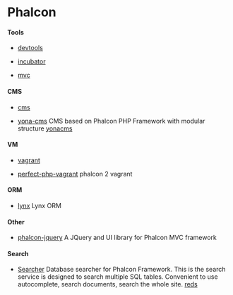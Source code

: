# Phalcon

#### Tools

* [devtools](https://github.com/phalcon/phalcon-devtools)

* [incubator](https://github.com/phalcon/incubator)

* [mvc](https://github.com/phalcon/mvc)

#### CMS

* [cms](https://github.com/phalconEye/cms)

* [yona-cms](https://github.com/oleksandr-torosh/yona-cms) CMS based on Phalcon PHP Framework with modular structure 
[yonacms](http://yonacms.com/)


#### VM

* [vagrant](https://github.com/phalcon/vagrant)

* [perfect-php-vagrant](https://github.com/ovr/perfect-php-vagrant) phalcon 2 vagrant

#### ORM

* [lynx](https://github.com/lynx/lynx) Lynx ORM

#### Other

* [phalcon-jquery](https://github.com/jcheron/phalcon-jquery) A JQuery and UI library for Phalcon MVC framework

#### Search

* [Searcher](https://github.com/stanislav-web/Searcher) Database searcher for Phalcon Framework. This is the search service is designed to search multiple SQL tables. Convenient to use autocomplete, search documents, search the whole site. 
[reds](http://reds.com)
